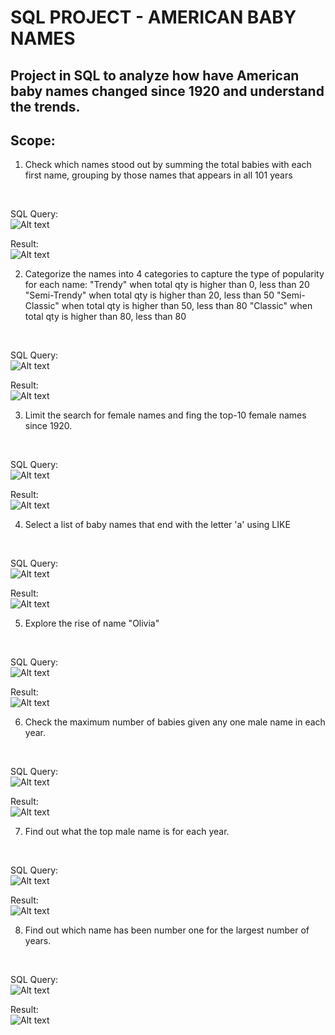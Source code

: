 # SQL PROJECT - AMERICAN BABY NAMES

## Project in SQL to analyze how have American baby names changed since 1920 and understand the trends.

## Scope:


1. Check which names stood out by summing the total babies with each first name, grouping by those names that appears in all 101 years
<br>

SQL Query: <br>
![Alt text](/screenshots/baby1.JPG)

Result: <br>
![Alt text](/screenshots/baby1a.JPG)

2. Categorize the names into 4 categories to capture the type of popularity for each name: 
"Trendy" when total qty is higher than 0, less than 20
"Semi-Trendy" when total qty is higher than 20, less than 50
"Semi-Classic" when total qty is higher than 50, less than 80
"Classic" when total qty is higher than 80, less than 80
<br>

SQL Query: <br>
![Alt text](/screenshots/baby2.JPG)

Result: <br>
![Alt text](/screenshots/baby2a.JPG)

3. Limit the search for female names and fing the top-10 female names since 1920.
<br>

SQL Query: <br>
![Alt text](/screenshots/baby3.JPG)

Result: <br>
![Alt text](/screenshots/baby3a.JPG)

4. Select a list of baby names that end with the letter 'a' using LIKE
<br>

SQL Query: <br>
![Alt text](/screenshots/baby4.JPG)

Result: <br>
![Alt text](/screenshots/baby4a.JPG)

5. Explore the rise of name "Olivia"
<br>

SQL Query: <br>
![Alt text](/screenshots/baby5.JPG)

Result: <br>
![Alt text](/screenshots/baby5a.JPG)

6. Check the maximum number of babies given any one male name in each year.
<br>

SQL Query: <br>
![Alt text](/screenshots/baby6.JPG)

Result: <br>
![Alt text](/screenshots/baby6a.JPG)

7. Find out what the top male name is for each year.
<br>

SQL Query: <br>
![Alt text](/screenshots/baby7.JPG)

Result: <br>
![Alt text](/screenshots/baby7a.JPG)

8. Find out which name has been number one for the largest number of years.
<br>

SQL Query: <br>
![Alt text](/screenshots/baby8.JPG)

Result: <br>
![Alt text](/screenshots/baby8a.JPG)
